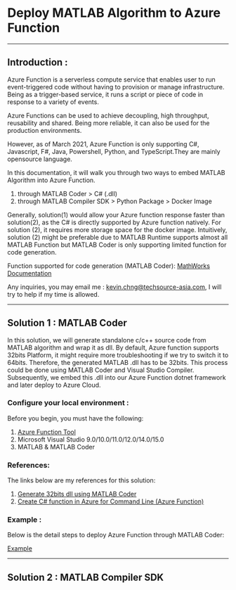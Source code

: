 # Deploy MATLAB Algorithm to Azure Function

---

## Introduction :

Azure Function is a serverless compute service that enables user to run event-triggered code without having to provision or manage infrastructure. Being as a trigger-based service, it runs a script or piece of code in response to a variety of events.

Azure Functions can be used to achieve decoupling, high throughput, reusability and shared. Being more reliable, it can also be used for the production environments.

However, as of March 2021, Azure Function is only supporting C#, Javascript, F#, Java, Powershell, Python, and TypeScript.They are mainly opensource language.

In this documentation, it will walk you through two ways to embed MATLAB Algorithm into Azure Function.
  1) through MATLAB Coder > C# (.dll)
  2) through MATLAB Compiler SDK > Python Package > Docker Image

Generally, solution(1) would allow your Azure function response faster than solution(2), as the C# is directly supported by Azure function natively. For solution (2), it requires more storage space for the docker image. Intuitively, solution (2) might be preferable due to MATLAB Runtime supports almost all MATLAB Function but MATLAB Coder is only supporting limited function for code generation. 

Function supported for code generation (MATLAB Coder):
[MathWorks Documentation](https://www.mathworks.com/help/coder/ug/functions-and-objects-supported-for-cc-code-generation.html)

Any inquiries, you may email me : kevin.chng@techsource-asia.com, I will try to help if my time is allowed.

---

## Solution 1 : MATLAB Coder

In this solution, we will generate standalone c/c++ source code from MATLAB algorithm and wrap it as dll.
By default, Azure function supports 32bits Platform, it might require more troubleshooting if we try to switch it to 64bits. Therefore, the generated MATLAB .dll has to be 32bits. This process could be done using MATLAB Coder and Visual Studio Compiler. Subsequently, we embed this .dll into our Azure Function dotnet framework and later deploy to Azure Cloud.

### Configure your local environment :
Before you begin, you must have the following:

1) [Azure Function Tool](https://docs.microsoft.com/en-us/azure/azure-functions/functions-run-local?tabs=windows%2Ccsharp%2Cbash#v2)
2) Microsoft Visual Studio 9.0/10.0/11.0/12.0/14.0/15.0
3) MATLAB & MATLAB Coder

### References:
The links below are my references for this solution:

1) [Generate 32bits dll using MATLAB Coder](https://www.mathworks.com/help/coder/ug/build-32-bit-dll-on-64-bit-windows-platform-using-msvc-toolchain.html)
2) [Create C# function in Azure for Command Line (Azure Function)](https://docs.microsoft.com/en-us/azure/azure-functions/create-first-function-cli-csharp?tabs=azure-cli%2Cbrowser)

### Example :
Below is the detail steps to deploy Azure Function through MATLAB Coder:

[Example](https://github.com/KevinChngJY/azurefunction_matlab_deployment/blob/main/MATLAB_Coder_Azure_Function.md)

---

## Solution 2 : MATLAB Compiler SDK


